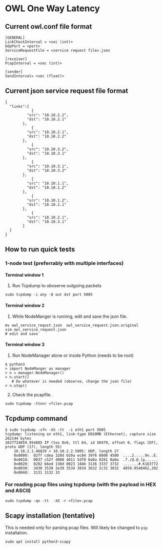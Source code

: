 # OWL One Way Latency

## Current owl.conf file format
```
[GENERAL]
LinkCheckInterval = <sec (int)>
UdpPort = <port>
ServiceRequestFile = <service request file>.json

[receiver]
PcapInterval = <sec (int)>

[sender]
SendInterval= <sec (float)>
```

## Current json service request file format
```
{
  "links":[ 
            {
	      "src": "10.10.2.2",
	      "dst": "10.10.2.1"
	    },
            {
	      "src": "10.10.2.1",
	      "dst": "10.10.2.2"
	    },
            {
	      "src": "10.10.3.2",
	      "dst": "10.10.3.1"
	    },
            {
	      "src": "10.10.3.1",
	      "dst": "10.10.3.2"
	    },
            {
	      "src": "10.10.1.1",
	      "dst": "10.10.1.2"
	    },
            {
	      "src": "10.10.1.2",
	      "dst": "10.10.1.1"
	    },
            {
	      "src": "10.10.2.1",
	      "dst": "10.10.3.1"
	    }
  ]
}

```
## How to run quick tests
### 1-node test (preferrably with multiple interfaces)

#### Terminal window 1
1. Run Tcpdump to obvserve outgoing packets
```
sudo tcpdump -i any -Q out dst port 5005
```

#### Terminal window 2
1. While NodeManger is running, edit and save the json file.
```
mv owl_service_requst.json  owl_service_request.json.original
vim owl_service_request.json
# edit and save
```

#### Terminal window 3
1. Run NodeManager alone or inside Python (needs to be root)
```
$ python3
> import NodeManger as manager
> n = manager.NodeManager()
> n.start()
   # Do whatever is needed (observe, change the json file)
> n.stop()
```
2. Check the pcapfile.
```
sudo tcpdump -ttnnr <file>.pcap
```

## Tcpdump command
```
$ sudo tcpdump -vfn -XX -tt  -i eth1 port 5005
tcpdump: listening on eth1, link-type EN10MB (Ethernet), capture size 262144 bytes
1637724059.954885 IP (tos 0x0, ttl 64, id 50479, offset 0, flags [DF], proto UDP (17), length 55)
    10.10.2.1.46829 > 10.10.2.2.5005: UDP, length 27
	0x0000:  02ff cdea 320d 020a ec84 3976 0800 4500  ....2.....9v..E.
	0x0010:  0037 c52f 4000 4011 5d70 0a0a 0201 0a0a  .7./@.@.]p......
	0x0020:  0202 b6ed 138d 0023 184b 3136 3337 3732  .......#.K163772
	0x0030:  3430 3539 2e39 3534 3034 3632 2c32 3032  4059.9540462,202
	0x0040:  3131 3132 33
```
### For reading pcap files using tcpdump (with the payload in HEX and ASCII)
```
sudo tcpdump -qn -tt  -XX -r <file>.pcap
```
## Scapy installation (tentative) 
This is needed only for parsing pcap files. Will likely be changed to `pip`
installation.
```
sudo apt install python3-scapy
```


